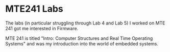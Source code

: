 # MTE241 Labs

The labs (in particular struggling through Lab 4 and Lab 5) I worked on MTE 241 got me interested in Firmware.

MTE 241 is titled "Intro: Computer Structures and Real Time Operating Systems" and was my introduction into the world of embedded systems.
